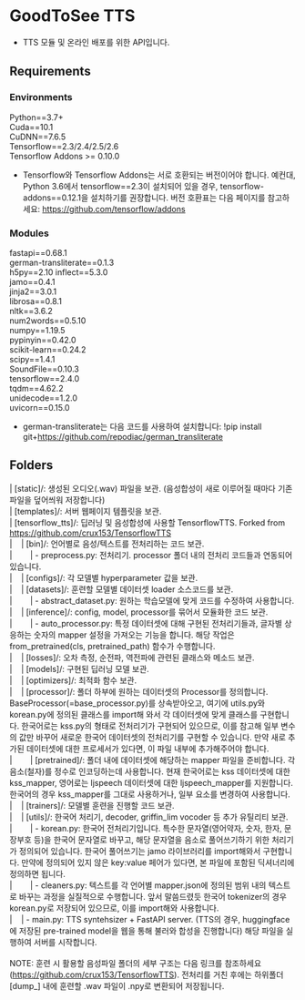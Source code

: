 # GoodToSee TTS

- TTS 모듈 및 온라인 배포를 위한 API입니다.

## Requirements
### Environments
Python==3.7+<br>
Cuda==10.1<br>
CuDNN==7.6.5<br>
Tensorflow==2.3/2.4/2.5/2.6<br>
Tensorflow Addons >= 0.10.0<br>

* Tensorflow와 Tensorflow Addons는 서로 호환되는 버전이어야 합니다. 예컨대, Python 3.6에서 tensorflow==2.3이 설치되어 있을 경우, tensorflow-addons==0.12.1을 설치하기를 권장합니다. 버전 호환표는 다음 페이지를 참고하세요: https://github.com/tensorflow/addons<br>

### Modules
fastapi==0.68.1<br>
german-transliterate==0.1.3<br>
h5py==2.10
inflect==5.3.0<br>
jamo==0.4.1<br>
jinja2==3.0.1<br>
librosa==0.8.1<br>
nltk==3.6.2<br>
num2words==0.5.10<br>
numpy==1.19.5<br>
pypinyin==0.42.0<br>
scikit-learn==0.24.2<br>
scipy==1.4.1<br>
SoundFile==0.10.3<br>
tensorflow==2.4.0<br>
tqdm==4.62.2<br>
unidecode==1.2.0<br>
uvicorn==0.15.0<br>

* german-transliterate는 다음 코드를 사용하여 설치합니다: !pip install git+https://github.com/repodiac/german_transliterate<br>


## Folders
| [static]/: 생성된 오디오(.wav) 파일을 보관. (음성합성이 새로 이루어질 때마다 기존 파일을 덮어씌워 저장합니다)<br>
| [templates]/: 서버 웹페이지 템플릿을 보관.<br>
| [tensorflow_tts]/: 딥러닝 및 음성합성에 사용할 TensorflowTTS. Forked from https://github.com/crux153/TensorflowTTS<br>
|&nbsp;&nbsp;&nbsp;&nbsp;| [bin]/: 언어별로 음성/텍스트를 전처리하는 코드 보관.<br>
|&nbsp;&nbsp;&nbsp;&nbsp;&nbsp;&nbsp;&nbsp;&nbsp;| - preprocess.py: 전처리기. processor 폴더 내의 전처리 코드들과 연동되어 있습니다.<br>
|&nbsp;&nbsp;&nbsp;&nbsp;| [configs]/: 각 모델별 hyperparameter 값을 보관.<br>
|&nbsp;&nbsp;&nbsp;&nbsp;| [datasets]/: 훈련할 모델별 데이터셋 loader 소스코드를 보관.<br> 
|&nbsp;&nbsp;&nbsp;&nbsp;&nbsp;&nbsp;&nbsp;&nbsp;| - abstract_dataset.py: 원하는 학습모델에 맞게 코드를 수정하여 사용합니다.<br>
|&nbsp;&nbsp;&nbsp;&nbsp;| [inference]/: config, model, processor를 묶어서 모듈화한 코드 보관.<br>
|&nbsp;&nbsp;&nbsp;&nbsp;&nbsp;&nbsp;&nbsp;&nbsp;| - auto_processor.py: 특정 데이터셋에 대해 구현된 전처리기들과, 글자별 상응하는 숫자의 mapper 설정을 가져오는 기능을 합니다. 해당 작업은 from_pretrained(cls, pretrained_path) 함수가 수행합니다.<br>
|&nbsp;&nbsp;&nbsp;&nbsp;| [losses]/: 오차 측정, 순전파, 역전파에 관련된 클래스와 메소드 보관.<br>
|&nbsp;&nbsp;&nbsp;&nbsp;| [models]/: 구현된 딥러닝 모델 보관.<br>
|&nbsp;&nbsp;&nbsp;&nbsp;| [optimizers]/: 최적화 함수 보관.<br>
|&nbsp;&nbsp;&nbsp;&nbsp;| [processor]/: 폴더 하부에 원하는 데이터셋의 Processor를 정의합니다. BaseProcessor(=base_processor.py)를 상속받아오고, 여기에 utils.py와 korean.py에 정의된 클래스를 import해 와서 각 데이터셋에 맞게 클래스를 구현합니다. 한국어로는 kss.py의 형태로 전처리기가 구현되어 있으므로, 이를 참고해 일부 변수의 값만 바꾸어 새로운 한국어 데이터셋의 전처리기를 구현할 수 있습니다. 만약 새로 추가된 데이터셋에 대한 프로세서가 있다면, 이 파일 내부에 추가해주어야 합니다.<br>
|&nbsp;&nbsp;&nbsp;&nbsp;&nbsp;&nbsp;&nbsp;&nbsp;| [pretrained]/: 폴더 내에 데이터셋에 해당하는 mapper 파일을 준비합니다. 각 음소(철자)를 정수로 인코딩하는데 사용합니다. 현재 한국어로는 kss 데이터셋에 대한 kss_mapper, 영어로는 ljspeech 데이터셋에 대한 ljspeech_mapper를 지원합니다. 한국어의 경우 kss_mapper를 그대로 사용하거나, 일부 요소를 변경하여 사용합니다.<br>
|&nbsp;&nbsp;&nbsp;&nbsp;| [trainers]/: 모델별 훈련을 진행할 코드 보관.<br>
|&nbsp;&nbsp;&nbsp;&nbsp;| [utils]/: 한국어 처리기, decoder, griffin_lim vocoder 등 추가 유틸리티 보관.<br>
|&nbsp;&nbsp;&nbsp;&nbsp;&nbsp;&nbsp;&nbsp;&nbsp;| - korean.py: 한국어 전처리기입니다. 특수한 문자열(영어약자, 숫자, 한자, 문장부호 등)을 한국어 문자열로 바꾸고, 해당 문자열을 음소로 풀어쓰기하기 위한 처리기가 정의되어 있습니다. 한국어 풀어쓰기는 jamo 라이브러리를 import해와서 구현합니다. 만약에 정의되어 있지 않은 key:value 페어가 있다면, 본 파일에 포함된 딕셔너리에 정의하면 됩니다.<br>
|&nbsp;&nbsp;&nbsp;&nbsp;&nbsp;&nbsp;&nbsp;&nbsp;| - cleaners.py: 텍스트를 각 언어별 mapper.json에 정의된 범위 내의 텍스트로 바꾸는 과정을 실질적으로 수행합니다. 앞서 말씀드렸듯 한국어 tokenizer의 경우 korean.py로 저장되어 있으므로, 이를 import해와 사용합니다.<br>
|&nbsp;&nbsp;&nbsp;&nbsp;| - main.py: TTS syntehsizer + FastAPI server. (TTS의 경우, huggingface에 저장된 pre-trained model을 웹을 통해 불러와 합성을 진행합니다) 해당 파일을 실행하여 서버를 시작합니다.<br>
<br>
NOTE: 훈련 시 활용할 음성파일 폴더의 세부 구조는 다음 링크를 참조하세요(https://github.com/crux153/TensorflowTTS). 전처리를 거친 후에는 하위폴더 [dump_] 내에 훈련할 .wav 파일이 .npy로 변환되어 저장됩니다.
